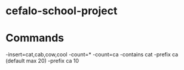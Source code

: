 # cefalo-school-project
# Commands 
-insert=cat,cab,cow,cool
-count=*
-count=ca
-contains cat
-prefix ca (default max 20)
-prefix ca 10